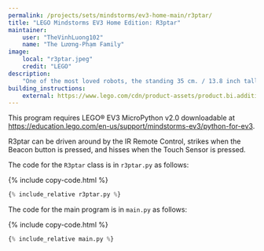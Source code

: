 ```yaml
---
permalink: /projects/sets/mindstorms/ev3-home-main/r3ptar/
title: "LEGO Mindstorms EV3 Home Edition: R3ptar"
maintainer:
    user: "TheVinhLuong102"
    name: "The Lương-Phạm Family"
image:
    local: "r3ptar.jpeg"
    credit: "LEGO"
description:
    "One of the most loved robots, the standing 35 cm. / 13.8 inch tall R3PTAR robot slithers across the floor like a real cobra, and strikes at lightning speed with it’s pointed red fangs."
building_instructions:
    external: https://www.lego.com/cdn/product-assets/product.bi.additional.extra.pdf/31313_X_R3PTAR.pdf
---
```



This program requires LEGO® EV3 MicroPython v2.0 downloadable at https://education.lego.com/en-us/support/mindstorms-ev3/python-for-ev3.


R3ptar can be driven around by the IR Remote Control, strikes when the Beacon button is pressed, and hisses when the Touch Sensor is pressed.

The code for the `R3ptar` class is in `r3ptar.py` as follows:

{% include copy-code.html %}
```python
{% include_relative r3ptar.py %}
```

The code for the main program is in `main.py` as follows:

{% include copy-code.html %}
```python
{% include_relative main.py %}
```
